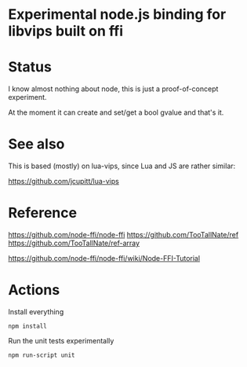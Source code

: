 # Experimental node.js binding for libvips built on ffi

# Status

I know almost nothing about node, this is just a proof-of-concept experiment.

At the moment it can create and set/get a bool gvalue and that's it. 

# See also

This is based (mostly) on lua-vips, since Lua and JS are rather similar:

https://github.com/jcupitt/lua-vips

# Reference

https://github.com/node-ffi/node-ffi
https://github.com/TooTallNate/ref
https://github.com/TooTallNate/ref-array

https://github.com/node-ffi/node-ffi/wiki/Node-FFI-Tutorial

# Actions

Install everything

	npm install 

Run the unit tests experimentally

	npm run-script unit


